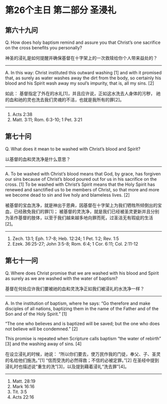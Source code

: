 # 第26个主日 第二部分 圣浸礼

## 第六十九问

Q. How does holy baptism remind and assure you
that Christ’s one sacrifice on the cross benefits you personally?

神圣的浸礼是如何提醒并确保基督在十字架上的一次救赎给你个人带来益处的？

---

A. In this way:
Christ instituted this outward washing [1]
and with it promised that,
as surely as water washes away the dirt from the body,
so certainly his blood and his Spirit
wash away my soul’s impurity,
that is, all my sins. [2]

如此：
基督指定了外在的水礼[1]，并且应许说，正如这水洗去人身体的污秽，
祂的血和祂的灵也洗去我们灵魂的不洁，也就是我所有的罪[2]。

---

1. Acts 2:38
2. Matt. 3:11; Rom. 6:3-10; 1 Pet. 3:21

## 第七十问

Q. What does it mean to be washed with Christ’s blood and Spirit?

以基督的血和灵洗净是什么意思？

---

A. To be washed with Christ’s blood means
that God, by grace, has forgiven our sins
because of Christ’s blood
poured out for us in his sacrifice on the cross. [1]
To be washed with Christ’s Spirit means
that the Holy Spirit has renewed
and sanctified us to be members of Christ,
so that more and more we become dead to sin
and live holy and blameless lives. [2]

被基督的宝血洗净，就是神出于恩典，因基督在十字架上为我们牺牲所倾倒出的宝血，已经赦免我们的罪[1]；
被基督的灵洗净，就是我们已经被圣灵更新并且分别为圣作基督的肢体，以至于我们越来越多地向罪而死，过圣洁无有瑕疵的生活[2]。

---

1. Zech. 13:1; Eph. 1:7-8; Heb. 12:24; 1 Pet. 1:2; Rev. 1:5
2. Ezek. 36:25-27; John 3:5-8; Rom. 6:4; 1 Cor. 6:11; Col. 2:11-12

## 第七十一问

Q. Where does Christ promise
that we are washed with his blood and Spirit
as surely as we are washed
with the water of baptism?

基督在何处应许我们要被祂的血和灵洗净正如我们被浸礼的水洗净一样？

---

A. In the institution of baptism, where he says:
“Go therefore and make disciples of all nations,
baptizing them in the name of the Father
and of the Son
and of the Holy Spirit.” [1]

“The one who believes and is baptized will be saved;
but the one who does not believe will be condemned.” [2]

This promise is repeated when Scripture calls baptism
“the water of rebirth” [3] and
the washing away of sins. [4]

在设立浸礼的时候，祂说：
“所以你们要去，使万民作我的门徒，奉父、子、圣灵的名给他们施洗。”[1]
“信而受洗的必然得救；不信的必被定罪。”[2]
在圣经中提到浸礼时也描述说“重生的洗”[3]，以及提到藉着浸礼“洗去罪”[4]。

---

1. Matt. 28:19
2. Mark 16:16
3. Tit. 3:5
4. Acts 22:16